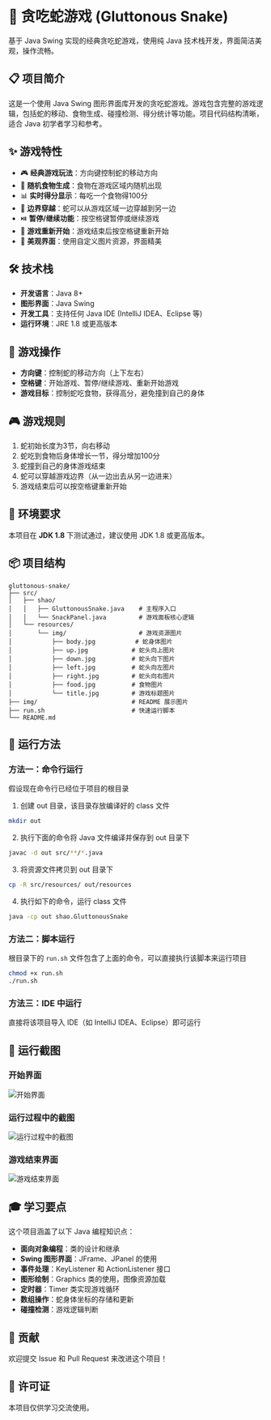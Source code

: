 # 🐍 贪吃蛇游戏 (Gluttonous Snake)

基于 Java Swing 实现的经典贪吃蛇游戏，使用纯 Java 技术栈开发，界面简洁美观，操作流畅。

## 📋 项目简介

这是一个使用 Java Swing 图形界面库开发的贪吃蛇游戏。游戏包含完整的游戏逻辑，包括蛇的移动、食物生成、碰撞检测、得分统计等功能。项目代码结构清晰，适合 Java 初学者学习和参考。

## ✨ 游戏特性

- 🎮 **经典游戏玩法**：方向键控制蛇的移动方向
- 🍎 **随机食物生成**：食物在游戏区域内随机出现
- 📊 **实时得分显示**：每吃一个食物得100分
- 🔄 **边界穿越**：蛇可以从游戏区域一边穿越到另一边
- ⏯️ **暂停/继续功能**：按空格键暂停或继续游戏
- 🔄 **游戏重新开始**：游戏结束后按空格键重新开始
- 🎨 **美观界面**：使用自定义图片资源，界面精美

## 🛠️ 技术栈

- **开发语言**：Java 8+
- **图形界面**：Java Swing
- **开发工具**：支持任何 Java IDE (IntelliJ IDEA、Eclipse 等)
- **运行环境**：JRE 1.8 或更高版本

## 🎯 游戏操作

- **方向键**：控制蛇的移动方向（上下左右）
- **空格键**：开始游戏、暂停/继续游戏、重新开始游戏
- **游戏目标**：控制蛇吃食物，获得高分，避免撞到自己的身体

## 🎮 游戏规则

1. 蛇初始长度为3节，向右移动
2. 蛇吃到食物后身体增长一节，得分增加100分
3. 蛇撞到自己的身体游戏结束
4. 蛇可以穿越游戏边界（从一边出去从另一边进来）
5. 游戏结束后可以按空格键重新开始

## 🚀 环境要求

本项目在 **JDK 1.8** 下测试通过，建议使用 JDK 1.8 或更高版本。

## 📦 项目结构

```
gluttonous-snake/
├── src/
│   ├── shao/
│   │   ├── GluttonousSnake.java    # 主程序入口
│   │   └── SnackPanel.java         # 游戏面板核心逻辑
│   └── resources/
│       └── img/                    # 游戏资源图片
│           ├── body.jpg           # 蛇身体图片
│           ├── up.jpg            # 蛇头向上图片
│           ├── down.jpg          # 蛇头向下图片
│           ├── left.jpg          # 蛇头向左图片
│           ├── right.jpg         # 蛇头向右图片
│           ├── food.jpg          # 食物图片
│           └── title.jpg         # 游戏标题图片
├── img/                          # README 展示图片
├── run.sh                        # 快速运行脚本
└── README.md
```

## 🔧 运行方法

### 方法一：命令行运行

假设现在命令行已经位于项目的根目录

1. 创建 out 目录，该目录存放编译好的 class 文件
```bash
mkdir out 
```

2. 执行下面的命令将 Java 文件编译并保存到 out 目录下
```bash
javac -d out src/**/*.java
```

3. 将资源文件拷贝到 out 目录下
```bash
cp -R src/resources/ out/resources
```

4. 执行如下的命令，运行 class 文件
```bash
java -cp out shao.GluttonousSnake
```

### 方法二：脚本运行

根目录下的 `run.sh` 文件包含了上面的命令，可以直接执行该脚本来运行项目

```bash
chmod +x run.sh
./run.sh
```

### 方法三：IDE 中运行

直接将该项目导入 IDE（如 IntelliJ IDEA、Eclipse）即可运行

## 📸 运行截图

### 开始界面

![开始界面](img/开始界面.png)

### 运行过程中的截图

![运行过程中的截图](img/运行过程中的截图.png)

### 游戏结束界面

![游戏结束界面](img/游戏结束.png)

## 🎓 学习要点

这个项目涵盖了以下 Java 编程知识点：

- **面向对象编程**：类的设计和继承
- **Swing 图形界面**：JFrame、JPanel 的使用
- **事件处理**：KeyListener 和 ActionListener 接口
- **图形绘制**：Graphics 类的使用，图像资源加载
- **定时器**：Timer 类实现游戏循环
- **数组操作**：蛇身体坐标的存储和更新
- **碰撞检测**：游戏逻辑判断

## 🤝 贡献

欢迎提交 Issue 和 Pull Request 来改进这个项目！

## 📄 许可证

本项目仅供学习交流使用。